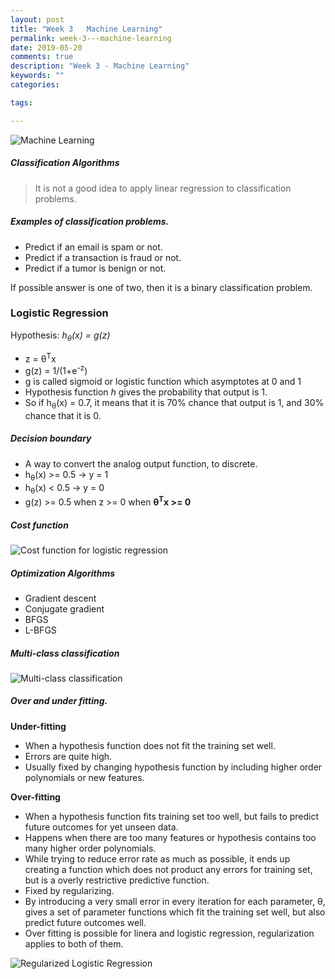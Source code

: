 ```yaml
---
layout: post
title: "Week 3   Machine Learning"
permalink: week-3---machine-learning
date: 2019-05-20
comments: true
description: "Week 3 - Machine Learning"
keywords: ""
categories:

tags:

---
```

![Machine Learning](/images/machine-learning.png)

##### Classification Algorithms

> It is not a good idea to apply linear regression to classification problems.

##### Examples of classification problems.
* Predict if an email is spam or not.
* Predict if a transaction is fraud or not.
* Predict if a tumor is benign or not.

If possible answer is one of two, then it is a binary classification problem.

### <span>Logistic Regression</span>

Hypothesis: _h<sub>&theta;</sub>(x) = g(z)_

* z = &theta;<sup>T</sup>x<br/>
* g(z) = 1/(1+e<sup>-z</sup>)
* g is called sigmoid or logistic function which asymptotes at 0 and 1
* Hypothesis function _h_ gives the probability that output is 1.
* So if h<sub>&theta;</sub>(x) = 0.7, it means that it is 70% chance that output is 1, and 30% chance that it is 0.

##### Decision boundary
* A way to convert the analog output function, to discrete.
* h<sub>&theta;</sub>(x) >= 0.5 -> y = 1
* h<sub>&theta;</sub>(x) < 0.5 -> y = 0
* g(z) >= 0.5 when z >= 0 when __&theta;<sup>T</sup>x >= 0__

##### Cost function

![Cost function for logistic regression](/images/logistic-regression-cost-function.png)

##### Optimization Algorithms
* Gradient descent
* Conjugate gradient
* BFGS
* L-BFGS

##### Multi-class classification

![Multi-class classification](/images/multiclass-classifier.png)

##### Over and under fitting.
__Under-fitting__
* When a hypothesis function does not fit the training set well.
* Errors are quite high.
* Usually fixed by changing hypothesis function by including higher order polynomials or new features.

__Over-fitting__
* When a hypothesis function fits training set too well, but fails to predict future outcomes for yet unseen data.
* Happens when there are too many features or hypothesis contains too many higher order polynomials.
* While trying to reduce error rate as much as possible, it ends up creating a function which does not product any errors for training set, but is a overly restrictive predictive function.
* Fixed by regularizing.
* By introducing a very small error in every iteration for each parameter, &theta;, gives a set of parameter functions which fit the training set well, but also predict future outcomes well.
* Over fitting is possible for linera and logistic regression, regularization applies to both of them.

![Regularized Logistic Regression](/images/regularised-logistic-regression.png)
